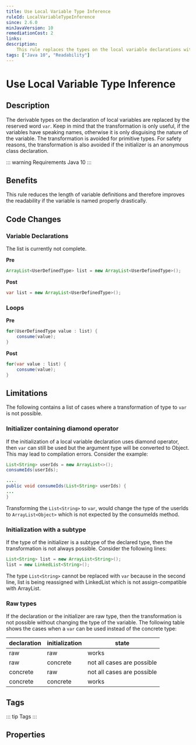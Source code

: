 ```yaml
---
title: Use Local Variable Type Inference
ruleId: LocalVariableTypeInference
since: 2.6.0
minJavaVersion: 10
remediationCost: 2
links:
description:
    This rule replaces the types on the local variable declarations with the reserved word var introduced in Java 10.
tags: ["Java 10", "Readability"]
---
```


# Use Local Variable Type Inference

## Description

The derivable types on the declaration of local variables are replaced by the reserved word `var`.
Keep in mind that the transformation is only useful, if the variables have speaking names, otherwise it is only disguising the nature of the variable.
The transformation is avoided for primitive types. For safety reasons, the transformation is also avoided if the initializer is an anonymous class declaration.

::: warning Requirements
Java 10
:::

## Benefits

This rule reduces the length of variable definitions and therefore  improves the readability if the variable is named properly drastically.


## Code Changes

### Variable Declarations

The list is currently not complete.

__Pre__

``` java
ArrayList<UserDefinedType> list = new ArrayList<UserDefinedType>();
```
__Post__

``` java
var list = new ArrayList<UserDefinedType>();
```

### Loops

__Pre__

``` java
for(UserDefinedType value : list) {
    consume(value);
}
```

__Post__

``` java
for(var value : list) {
    consume(value);
}
```

## Limitations

The following contains a list of cases where a transformation of type to `var` is not possible.

### Initializer containing  diamond operator
If the initialization of a local variable declaration uses diamond operator, then `var` can still be used but the argument type will be converted to Object. This may lead to compilation errors. Consider the example:

``` java
List<String> userIds = new ArrayList<>();
consumeIds(userIds);

....
public void consumeIds(List<String> userIds) {
...
}
```

Transforming the `List<String>` to `var`, would change the type of the userIds to `ArrayList<Object>` which is not expected by the consumeIds method.

### Initialization with a subtype
If the type of the initializer is a subtype of the declared type, then the transformation is not always possible. Consider the following lines:

``` java
List<String> list = new ArrayList<String>();
list = new LinkedList<String>();
```
The type `List<String>` cannot be replaced with `var` because in the second line, list is being reassigned with LinkedList which is not assign-compatible with ArrayList.

### Raw types
If the declaration or the initializer are raw type, then the transformation is not possible without changing the type of the variable. The following table shows the cases when a `var` can be used instead of the concrete type:

|declaration|initialization|state|
|-|-|-|
|raw|raw| works|
|raw|concrete|not all cases are possible |
|concrete|raw|not all cases are possible |
|concrete|concrete|works |

<VersionNotice />


## Tags

::: tip Tags
<TagLinks />
:::

## Properties

<RuleProperties />
